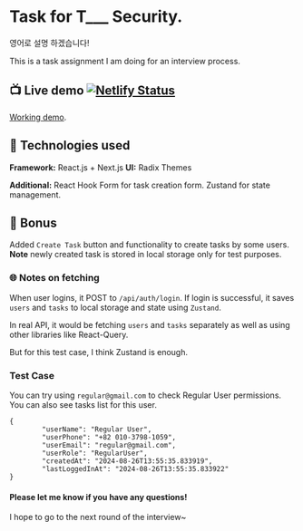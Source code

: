 # Task for T___ Security.

영어로 설명 하겠습니다!

This is a task assignment I am doing for an interview process.

## 📺 Live demo [![Netlify Status](https://api.netlify.com/api/v1/badges/2646ce69-7883-404b-b9c1-62074a6b5322/deploy-status)](https://app.netlify.com/sites/task-by-aiaru/deploys)

[Working demo](https://task-by-aiaru.netlify.app).

## 🤖 Technologies used

**Framework:** React.js + Next.js
**UI:** Radix Themes

**Additional:**
React Hook Form for task creation form.
Zustand for state management.

## 🎁 Bonus 

Added `Create Task` button and functionality to create tasks by some users.
**Note** newly created task is stored in local storage only for test purposes.

### 🌐 Notes on fetching

When user logins, it POST to `/api/auth/login`.
If login is successful, it saves `users` and `tasks` to local storage and state using `Zustand`. 

In real API, it would be fetching `users` and `tasks` separately as well as using other libraries like React-Query.

But for this test case, I think Zustand is enough. 


### Test Case

You can try using `regular@gmail.com` to check Regular User permissions. You can also see tasks list for this user.
```
{
        "userName": "Regular User",
        "userPhone": "+82 010-3798-1059",
        "userEmail": "regular@gmail.com",
        "userRole": "RegularUser",
        "createdAt": "2024-08-26T13:55:35.833919",
        "lastLoggedInAt": "2024-08-26T13:55:35.833922"
}
```


#### Please let me know if you have any questions!
I hope to go to the next round of the interview~
